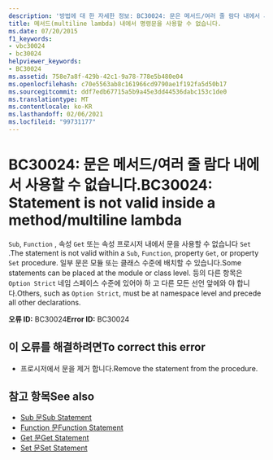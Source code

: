 ```yaml
---
description: '방법에 대 한 자세한 정보: BC30024: 문은 메서드/여러 줄 람다 내에서 사용할 수 없습니다.'
title: 메서드(multiline lambda) 내에서 명령문을 사용할 수 없습니다.
ms.date: 07/20/2015
f1_keywords:
- vbc30024
- bc30024
helpviewer_keywords:
- BC30024
ms.assetid: 758e7a8f-429b-42c1-9a78-778e5b480e04
ms.openlocfilehash: c70e5563ab8c161966cd9790ae1f192fa5d50b17
ms.sourcegitcommit: ddf7edb67715a5b9a45e3dd44536dabc153c1de0
ms.translationtype: MT
ms.contentlocale: ko-KR
ms.lasthandoff: 02/06/2021
ms.locfileid: "99731177"
---
```

# <a name="bc30024-statement-is-not-valid-inside-a-methodmultiline-lambda"></a><span data-ttu-id="fe97a-103">BC30024: 문은 메서드/여러 줄 람다 내에서 사용할 수 없습니다.</span><span class="sxs-lookup"><span data-stu-id="fe97a-103">BC30024: Statement is not valid inside a method/multiline lambda</span></span>

<span data-ttu-id="fe97a-104">`Sub`, `Function` , 속성 `Get` 또는 속성 프로시저 내에서 문을 사용할 수 없습니다 `Set` .</span><span class="sxs-lookup"><span data-stu-id="fe97a-104">The statement is not valid within a `Sub`, `Function`, property `Get`, or property `Set` procedure.</span></span> <span data-ttu-id="fe97a-105">일부 문은 모듈 또는 클래스 수준에 배치할 수 있습니다.</span><span class="sxs-lookup"><span data-stu-id="fe97a-105">Some statements can be placed at the module or class level.</span></span> <span data-ttu-id="fe97a-106">등의 다른 항목은 `Option Strict` 네임 스페이스 수준에 있어야 하 고 다른 모든 선언 앞에와 야 합니다.</span><span class="sxs-lookup"><span data-stu-id="fe97a-106">Others, such as `Option Strict`, must be at namespace level and precede all other declarations.</span></span>

 <span data-ttu-id="fe97a-107">**오류 ID:** BC30024</span><span class="sxs-lookup"><span data-stu-id="fe97a-107">**Error ID:** BC30024</span></span>

## <a name="to-correct-this-error"></a><span data-ttu-id="fe97a-108">이 오류를 해결하려면</span><span class="sxs-lookup"><span data-stu-id="fe97a-108">To correct this error</span></span>

- <span data-ttu-id="fe97a-109">프로시저에서 문을 제거 합니다.</span><span class="sxs-lookup"><span data-stu-id="fe97a-109">Remove the statement from the procedure.</span></span>

## <a name="see-also"></a><span data-ttu-id="fe97a-110">참고 항목</span><span class="sxs-lookup"><span data-stu-id="fe97a-110">See also</span></span>

- [<span data-ttu-id="fe97a-111">Sub 문</span><span class="sxs-lookup"><span data-stu-id="fe97a-111">Sub Statement</span></span>](../statements/sub-statement.md)
- [<span data-ttu-id="fe97a-112">Function 문</span><span class="sxs-lookup"><span data-stu-id="fe97a-112">Function Statement</span></span>](../statements/function-statement.md)
- [<span data-ttu-id="fe97a-113">Get 문</span><span class="sxs-lookup"><span data-stu-id="fe97a-113">Get Statement</span></span>](../statements/get-statement.md)
- [<span data-ttu-id="fe97a-114">Set 문</span><span class="sxs-lookup"><span data-stu-id="fe97a-114">Set Statement</span></span>](../statements/set-statement.md)
